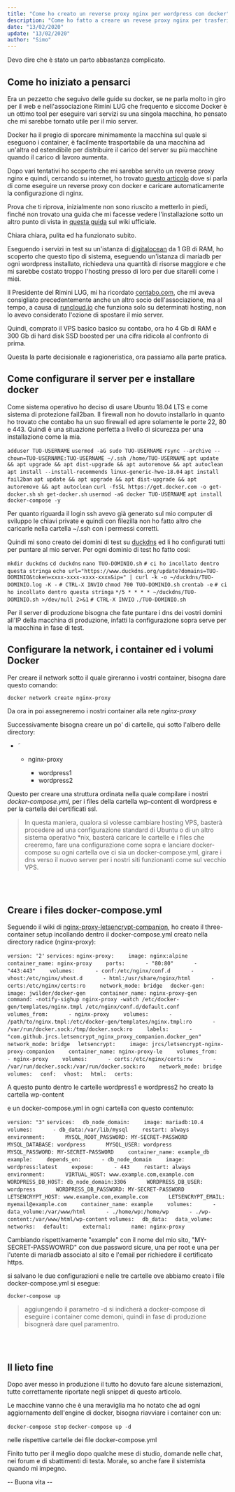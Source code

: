 ```yaml
---
title: "Come ho creato un reverse proxy nginx per wordpress con docker"
description: "Come ho fatto a creare un revese proxy nginx per trasferire i miei siti wordpress da un ambiente LEMP gestito ad un ambiente docker che gestisco io facilmente."
date: "13/02/2020"
update: "13/02/2020"
author: "Simo"
---
```


Devo dire che è stato un parto abbastanza complicato.


## Come ho iniziato a pensarci

Era un pezzetto che seguivo delle guide su docker, se ne parla molto in giro per il web e nell'associazione Rimini LUG che frequento e siccome Docker è un ottimo tool per eseguire vari servizi su una singola macchina, ho pensato che mi sarebbe tornato utile per il mio server.

Docker ha il pregio di sporcare minimamente la macchina sul quale si eseguono i container, è facilmente trasportabile da una macchina ad un'altra ed estendibile per distribuire il carico del server su più macchine quando il carico di lavoro aumenta.

Dopo vari tentativi ho scoperto che mi sarebbe servito un reverse proxy nginx e quindi, cercando su internet, ho trovato [questo articolo](https://www.pattonwebz.com/docker/multiple-wordpress-containers-proxy/) dove si parla di come eseguire un reverse proxy con docker e caricare automaticamente la configurazione di nginx.

Prova che ti riprova, inizialmente non sono riuscito a metterlo in piedi, finché non trovato una guida che mi facesse vedere l'installazione sotto un altro punto di vista in [questa guida](https://github.com/JrCs/docker-letsencrypt-nginx-proxy-companion/wiki/Docker-Compose) sul wiki ufficiale.

Chiara chiara, pulita ed ha funzionato subito.

Eseguendo i servizi in test su un'istanza di [digitalocean](https://m.do.co/c/b8caeaf651c4) da 1 GB di RAM, ho scoperto che questo tipo di sistema, eseguendo un'istanza di mariadb per ogni wordpress installato, richiedeva una quantità di risorse maggiore e che mi sarebbe costato troppo l'hosting presso di loro per due sitarelli come i miei.

Il Presidente del Rimini LUG, mi ha ricordato [contabo.com](https://contabo.com), che mi aveva consigliato precedentemente anche un altro socio dell'associazione, ma al tempo, a causa di [runcloud.io](https://runcloud.io/r/7v3Yv3Jj5KVR) che funziona solo su determinati hosting, non lo avevo considerato l'ozione di spostare il mio server.

Quindi, comprato il VPS basico basico su contabo, ora ho 4 Gb di RAM e 300 Gb di hard disk SSD boosted per una cifra ridicola al confronto di prima.

Questa la parte decisionale e ragioneristica, ora passiamo alla parte pratica.


## Come configurare il server per e installare docker

Come sistema operativo ho deciso di usare Ubuntu 18.04 LTS e come sistema di protezione fail2ban. Il firewall non ho dovuto installarlo in quanto ho trovato che contabo ha un suo firewall ed apre solamente le porte 22, 80 e 443. Quindi è una situazione perfetta a livello di sicurezza per una installazione come la mia.

`adduser TUO-USERNAME`
`usermod -aG sudo TUO-USERNAME`
`rsync --archive --chown=TUO-USERNAME:TUO-USERNAME ~/.ssh /home/TUO-USERNAME`
`apt update && apt upgrade && apt dist-upgrade && apt autoremove && apt autoclean`
`apt install --install-recommends linux-generic-hwe-18.04`
`apt install fail2ban`
`apt update && apt upgrade && apt dist-upgrade && apt autoremove && apt autoclean`
`curl -fsSL https://get.docker.com -o get-docker.sh`
`sh get-docker.sh`
`usermod -aG docker TUO-USERNAME`
`apt install docker-compose -y`

Per quanto riguarda il login ssh avevo già generato sul mio computer di sviluppo le chiavi private e quindi con filezilla non ho fatto altro che caricarle nella cartella ~/.ssh con i permessi corretti.

Quindi mi sono creato dei domini di test su [duckdns](https://duckdns.org) ed li ho configurati tutti per puntare al mio server.
Per ogni dominio di test ho fatto così:

`mkdir duckdns`
`cd duckdns`
`nano TUO-DOMINIO.sh`
`# ci ho incollato dentro questa stringa`
`echo url="https://www.duckdns.org/update?domains=TUO-DOMINIO&token=xxxx-xxxx-xxxx-xxxx&ip=" | curl -k -o ~/duckdns/TUO-DOMINIO.log -K -`
`# CTRL-X INVIO`
`chmod 700 TUO-DOMINIO.sh`
`crontab -e`
`# ci ho incollato dentro questa stringa`
`*/5 * * * * ~/duckdns/TUO-DOMINIO.sh >/dev/null 2>&1`
`# CTRL-X INVIO`
`./TUO-DOMINIO.sh`

Per il server di produzione bisogna che fate puntare i dns dei vostri domini all'IP della macchina di produzione, infatti la configurazione sopra serve per la macchina in fase di test.

## Configurare la network, i container ed i volumi Docker

Per creare il network sotto il quale gireranno i vostri container, bisogna dare questo comando:

`docker network create nginx-proxy`

Da ora in poi assegneremo i nostri container alla rete *nginx-proxy*

Successivamente bisogna creare un po' di cartelle, qui sotto l'albero delle directory:

<ul>
    <li>&tilde;</li>
        <ul>
            <li>nginx-proxy</li>
                <ul>
                    <li>wordpress1</li>
                    <li>wordpress2</li>
                </ul>
        </ul>
</ul>


Questo per creare una struttura ordinata nella quale compilare i nostri *docker-compose.yml*, per i files della cartella wp-content di wordpress e per la cartella dei certificati ssl.

> In questa maniera, qualora si volesse cambiare hosting VPS, basterà procedere ad una configurazione standard di Ubuntu o di un altro sistema operativo *nix, basterà caricare le cartelle e i files che creeremo, fare una configurazione come sopra e lanciare docker-compose su ogni cartella ove ci sia un docker-compose.yml, girare i dns verso il nuovo server per i nostri siti funzionanti come sul vecchio VPS.

<br><br>

## Creare i files docker-compose.yml

Seguendo il wiki di [nginx-proxy-letsencrypt-companion](https://github.com/JrCs/docker-letsencrypt-nginx-proxy-companion/wiki/Docker-Compose), ho creato il three-container setup incollando dentro il docker-compose.yml creato nella directory radice (nginx-proxy):

`version: '2'`
`services:`
`nginx-proxy:`
`    image: nginx:alpine`
`    container_name: nginx-proxy`
`    ports:`
`      - "80:80"`
`      - "443:443"`
`    volumes:`
`      - conf:/etc/nginx/conf.d`
`      - vhost:/etc/nginx/vhost.d`
`      - html:/usr/share/nginx/html`
`      - certs:/etc/nginx/certs:ro`
`    network_mode: bridge`
`  docker-gen:`
`    image: jwilder/docker-gen`
`    container_name: nginx-proxy-gen`
`    command: -notify-sighup nginx-proxy -watch /etc/docker-gen/templates/nginx.tmpl /etc/nginx/conf.d/default.conf`
`    volumes_from:`
`      - nginx-proxy`
`    volumes:`
`      - /path/to/nginx.tmpl:/etc/docker-gen/templates/nginx.tmpl:ro`
`      - /var/run/docker.sock:/tmp/docker.sock:ro`
`    labels:`
`      - "com.github.jrcs.letsencrypt_nginx_proxy_companion.docker_gen"`
`    network_mode: bridge`
`  letsencrypt:`
`    image: jrcs/letsencrypt-nginx-proxy-companion`
`    container_name: nginx-proxy-le`
`    volumes_from:`
`      - nginx-proxy`
`    volumes:`
`      - certs:/etc/nginx/certs:rw`
`      - /var/run/docker.sock:/var/run/docker.sock:ro`
`    network_mode: bridge`
`volumes:`
`  conf:`
`  vhost:`
`  html:`
`  certs:`

A questo punto dentro le cartelle wordpress1 e wordpress2 ho creato la cartella wp-content

e un docker-compose.yml in ogni cartella con questo contenuto:

`version: "3"`
`services:`
`  db_node_domain:`
`    image: mariadb:10.4`
`    volumes:`
`      - db_data:/var/lib/mysql`
`    restart: always`
`    environment:`
`      MYSQL_ROOT_PASSWORD: MY-SECRET-PASSWORD`
`      MYSQL_DATABASE: wordpress`
`      MYSQL_USER: wordpress`
`      MYSQL_PASSWORD: MY-SECRET-PASSWORD`
`    container_name: example_db`
`  example:`
`    depends_on:`
`      - db_node_domain`
`    image: wordpress:latest`
`    expose:`
`      - 443`
`    restart: always`
`    environment:`
`      VIRTUAL_HOST: www.example.com,example.com`
`      WORDPRESS_DB_HOST: db_node_domain:3306`
`      WORDPRESS_DB_USER: wordpress`
`      WORDPRESS_DB_PASSWORD: MY-SECRET-PASSWORD`
`      LETSENCRYPT_HOST: www.example.com,example.com`
`      LETSENCRYPT_EMAIL: myemail@example.com`
`    container_name: example`
`    volumes:`
`      - data_volume:/var/www/html`
`      - ./home/wp:/home/wp`
`      - ./wp-content:/var/www/html/wp-content`
`volumes:`
`  db_data:`
`  data_volume:`
`networks:`
`  default:`
`    external:`
`      name: nginx-proxy`

Cambiando rispettivamente "example" con il nome del mio sito, "MY-SECRET-PASSWOWRD" con due password sicure, una per root e una per l'utente di mariadb associato al sito e l'email per richiedere il certificato https.

si salvano le due configurazioni e nelle tre cartelle ove abbiamo creato i file docker-compose.yml si esegue:

`docker-compose up`

> aggiungendo il parametro -d si indicherà a docker-compose di eseguire i container come demoni, quindi in fase di produzione bisognerà dare quel paramentro.

<br><br>

## Il lieto fine

Dopo aver messo in produzione il tutto ho dovuto fare alcune sistemazioni, tutte correttamente riportate negli snippet di questo articolo.

Le macchine vanno che è una meraviglia ma ho notato che ad ogni aggiornamento dell'engine di docker, bisogna riavviare i container con un:

`docker-compose stop`
`docker-compose up -d`

nelle rispettive cartelle dei file docker-compose.yml

Finito tutto per il meglio dopo qualche mese di studio, domande nelle chat, nei forum e di sbattimenti di testa. Morale, so anche fare il sistemista quando mi impegno.

-- Buona vita --